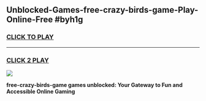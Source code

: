 
## Unblocked-Games-free-crazy-birds-game-Play-Online-Free #byh1g
<h3>
<a href="https://us.freeplayer.one?title=free-crazy-birds-game&ref=10M">CLICK TO PLAY</a></h3>
<hr>

<h3>
<a href="https://us.freeplayer.one?title=free-crazy-birds-game&ref=10M">CLICK 2 PLAY</a>
  
</h3>

<a href="https://us.freeplayer.one?title=free-crazy-birds-game&ref=10M"><img src="https://clearcache.store/games.png"></a>


**free-crazy-birds-game games unblocked: Your Gateway to Fun and Accessible Online Gaming**
